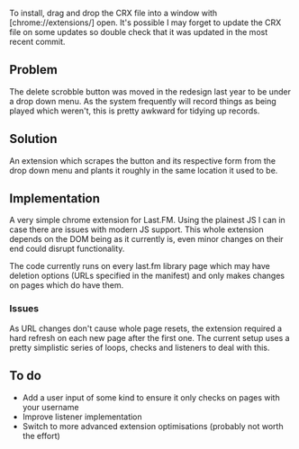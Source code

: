 To install, drag and drop the CRX file into a window with [chrome://extensions/] open. It's possible I may forget to update the CRX file on some updates so double check that it was updated in the most recent commit.

## Problem
The delete scrobble button was moved in the redesign last year to be under a drop down menu. As the system frequently will record things as being played which weren't, this is pretty awkward for tidying up records.

## Solution
An extension which scrapes the button and its respective form from the drop down menu and plants it roughly in the same location it used to be.

## Implementation
A very simple chrome extension for Last.FM. Using the plainest JS I can in case there are issues with modern JS support.
This whole extension depends on the DOM being as it currently is, even minor changes on their end could disrupt functionality.

The code currently runs on every last.fm library page which may have deletion options (URLs specified in the manifest) and only makes changes on pages which do have them.

### Issues
As URL changes don't cause whole page resets, the extension required a hard refresh on each new page after the first one. The current setup uses a pretty simplistic series of loops, checks and listeners to deal with this.

## To do
- Add a user input of some kind to ensure it only checks on pages with your username
- Improve listener implementation
- Switch to more advanced extension optimisations (probably not worth the effort)

